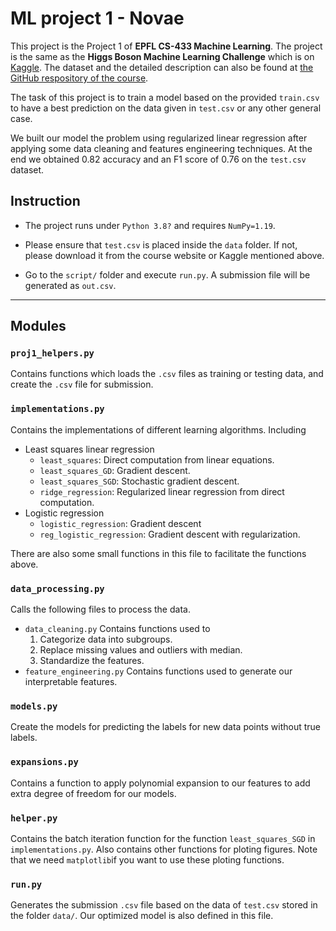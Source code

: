 # ML project 1 - Novae
This project is the Project 1 of **EPFL CS-433 Machine Learning**. The project is the same as the **Higgs Boson Machine Learning Challenge** which is on [Kaggle](https://www.kaggle.com/c/higgs-boson). The dataset and the detailed description can also be found at [the GitHub respository of the course](https://github.com/epfml/ML_course/tree/master/projects/project1).

The task of this project is to train a model based on the provided `train.csv` to have a best prediction on the data given in `test.csv` or any other general case.

We built our model the problem using regularized linear regression after applying some data cleaning and features engineering techniques. At the end we obtained 0.82 accuracy and an F1 score of 0.76 on the `test.csv` dataset.
## Instruction
* The project runs under `Python 3.8?` and requires `NumPy=1.19`.
* Please ensure that `test.csv` is placed inside the `data` folder. If not, please download it from the course website or Kaggle mentioned above.

* Go to the `script/` folder and execute `run.py`. A submission file will be generated as `out.csv`.

---
## Modules
### `proj1_helpers.py`
Contains functions which loads the `.csv` files as training or testing data, and create the `.csv` file for submission.
### `implementations.py`
Contains the implementations of different learning algorithms. Including
* Least squares linear regression
    * `least_squares`: Direct computation from linear equations.
    * `least_squares_GD`: Gradient descent.
    * `least_squares_SGD`: Stochastic gradient descent.
    * `ridge_regression`: Regularized linear regression from direct computation.
* Logistic regression
    * `logistic_regression`: Gradient descent
    * `reg_logistic_regression`: Gradient descent with regularization.

There are also some small functions in this file to facilitate the functions above.

### `data_processing.py`
Calls the following files to process the data.
* `data_cleaning.py`
Contains functions used to
    1. Categorize data into subgroups.
    2. Replace missing values and outliers with median.
    3. Standardize the features.
* `feature_engineering.py`
Contains functions used to generate our interpretable features.

### `models.py`
Create the models for predicting the labels for new data points without true labels.

### `expansions.py`
Contains a function to apply polynomial expansion to our features to add extra degree of freedom for our models.

### `helper.py`
Contains the batch iteration function for the function `least_squares_SGD` in `implementations.py`. Also contains other functions for ploting figures. Note that we need `matplotlib`if you want to use these ploting functions.

### `run.py`
Generates the submission `.csv` file based on the data of `test.csv` stored in the folder `data/`. Our optimized model is also defined in this file.
